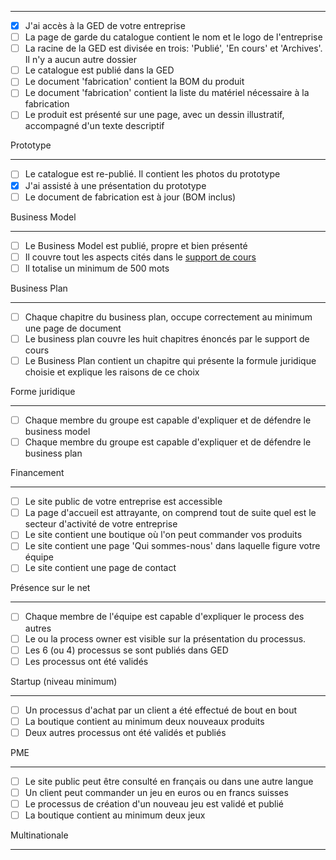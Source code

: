 

<hr>

  - [X] J'ai accès à la GED de votre entreprise  
  - [ ] La page de garde du catalogue contient le nom et le logo de l'entreprise  
  - [ ] La racine de la GED est divisée en trois: 'Publié', 'En cours' et 'Archives'. Il n'y a aucun autre dossier   
  - [ ] Le catalogue est publié dans la GED  
  - [ ] Le document 'fabrication' contient la BOM du produit  
  - [ ] Le document 'fabrication' contient la liste du matériel nécessaire à la fabrication  
  - [ ] Le produit est présenté sur une page, avec un dessin illustratif, accompagné d'un texte descriptif  

Prototype
<hr>


  - [ ] Le catalogue est re-publié. Il contient les photos du prototype  
  - [X] J'ai assisté à une présentation du prototype   
  - [ ] Le document de fabrication est à jour (BOM inclus)  

Business Model
<hr>

  - [ ] Le Business Model est publié, propre et bien présenté  
  - [ ] Il couvre tout les aspects cités dans le [support de cours](https://github.com/ETML-INF/254-ProcessusMetier/blob/main/b-UnitesEnseignement/ECOE/S-254-PrincipesECOE.pdf)  
  - [ ] Il totalise un minimum de 500 mots  

Business Plan
<hr>

  - [ ] Chaque chapitre du business plan, occupe correctement au minimum une page de document  
  - [ ] Le business plan couvre les huit chapitres énoncés par le support de cours  
  - [ ] Le Business Plan contient un chapitre qui présente la formule juridique choisie et explique les raisons de ce choix  

Forme juridique
<hr>

  - [ ] Chaque membre du groupe est capable d'expliquer et de défendre le business model  
  - [ ] Chaque membre du groupe est capable d'expliquer et de défendre le business plan 

Financement
<hr>

  - [ ] Le site public de votre entreprise est accessible  
  - [ ] La page d'accueil est attrayante, on comprend tout de suite quel est le secteur d'activité de votre entreprise  
  - [ ] Le site contient une boutique où l'on peut commander vos produits  
  - [ ] Le site contient une page 'Qui sommes-nous' dans laquelle figure votre équipe  
  - [ ] Le site contient une page de contact  

Présence sur le net 
<hr>

  - [ ] Chaque membre de l'équipe est capable d'expliquer le process des autres  
  - [ ] Le ou la process owner est visible sur la présentation du processus.  
  - [ ] Les 6 (ou 4) processus se sont publiés dans GED  
  - [ ] Les processus ont été validés  

Startup   (niveau minimum)
<hr>

  - [ ] Un processus d'achat par un client a été effectué de bout en bout  
  - [ ] La boutique contient au minimum deux nouveaux produits  
  - [ ] Deux autres processus ont été validés et publiés  

PME 
<hr>

  - [ ] Le site public peut être consulté en français ou dans une autre langue  
  - [ ] Un client peut commander un jeu en euros ou en francs suisses  
  - [ ] Le processus de création d'un nouveau jeu est validé et publié  
  - [ ] La boutique contient au minimum deux jeux  

Multinationale
<hr>

